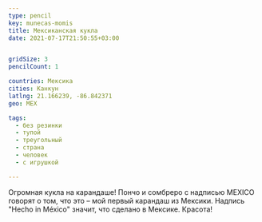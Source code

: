 ```yaml
---
type: pencil
key: munecas-momis
title: Мексиканская кукла
date: 2021-07-17T21:50:55+03:00


gridSize: 3
pencilCount: 1

countries: Мексика
cities: Канкун
latlng: 21.166239, -86.842371
geo: MEX

tags:
  - без резинки
  - тупой
  - треугольный
  - страна
  - человек
  - с игрушкой

---
```


Огромная кукла на карандаше! Пончо и сомбреро с надписью MEXICO говорят о том, что это – мой первый карандаш из Мексики. Надпись "Hecho in México" значит, что сделано в Мексике. Красота!

